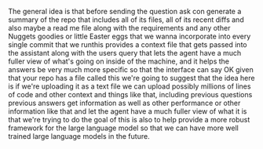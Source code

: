 The general idea is that before sending the question ask con generate a summary of the repo that includes all of its files, all of its recent diffs and also maybe a read me file along with the requirements and any other Nuggets goodies or little Easter eggs that we wanna incorporate into every single commit that we runthis provides a context file that gets passed into the assistant along with the users query that lets the agent have a much fuller view of what's going on inside of the machine, and it helps the answers be very much more specific so that the interface can say OK given that your repo has a file called this we're going to suggest that the idea here is if we're uploading it as a text file we can upload possibly millions of lines of code and other context and things like that, including previous questions previous answers get information as well as other performance or other information like that and let the agent have a much fuller view of what it is that we're trying to do the goal of this is also to help provide a more robust framework for the large language model so that we can have more well trained large language models in the future.
